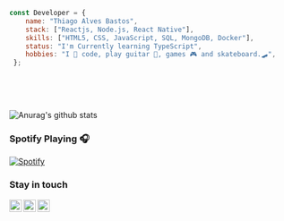 ```javascript 
const Developer = {    
    name: "Thiago Alves Bastos",
    stack: ["Reactjs, Node.js, React Native"],
    skills: ["HTML5, CSS, JavaScript, SQL, MongoDB, Docker"],    
    status: "I'm Currently learning TypeScript",      
    hobbies: "I 💜 code, play guitar 🎸, games 🎮 and skateboard.🛹",           
 };      
                           
 ```                                                         
                                                                                               
 <br />                                                                                                                                            
 <br />                                                                                                                                           
                                                                                                
                             
![Anurag's github stats](https://github-readme-stats.vercel.app/api?username=the-one-who-knoccks&show_icons=true&theme=dark)
                      
                                                              
### Spotify Playing 🎧                                  
[![Spotify](https://now-playing-spotify.vercel.app/api/spotify)](https://open.spotify.com/user/4bqhduwc9zy3lnu569vw34txr)
                                      
                                                                                                 
                                                                                                                     
### Stay in touch                                                               
          
[<img align="left" alt="the-one-who-knoccks | Twitter" width="22px" src="https://cdn.jsdelivr.net/npm/simple-icons@v3/icons/twitter.svg" />][twitter]
[<img align="left" alt="the.one.who.knoccks | LinkedIn" width="22px" src="https://cdn.jsdelivr.net/npm/simple-icons@v3/icons/linkedin.svg" />][linkedin]
[<img align="left" alt="the-one-who-knoccks | Instagram" width="22px" src="https://cdn.jsdelivr.net/npm/simple-icons@v3/icons/instagram.svg" />][instagram]
          
                 
[twitter]: https://twitter.com/the-one-who-knoccks       
[instagram]: https://instagram.com/the.one.who.knoccks    
[linkedin]: https://linkedin.com/in/thiagoalves89 
            
            
                   
        
 
     

